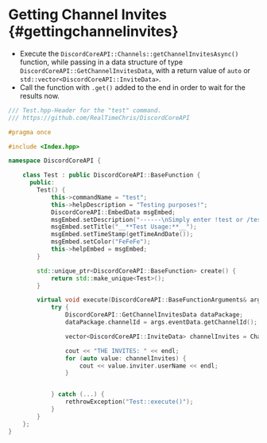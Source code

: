 Getting Channel Invites {#gettingchannelinvites}
============
- Execute the `DiscordCoreAPI::Channels::getChannelInvitesAsync()` function, while passing in a data structure of type `DiscordCoreAPI::GetChannelInvitesData`, with a return value of `auto` or `std::vector<DiscordCoreAPI::InviteData>`.
- Call the function with `.get()` added to the end in order to wait for the results now.

```cpp
/// Test.hpp-Header for the "test" command.
/// https://github.com/RealTimeChris/DiscordCoreAPI

#pragma once

#include <Index.hpp>

namespace DiscordCoreAPI {

	class Test : public DiscordCoreAPI::BaseFunction {
	  public:
		Test() {
			this->commandName = "test";
			this->helpDescription = "Testing purposes!";
			DiscordCoreAPI::EmbedData msgEmbed;
			msgEmbed.setDescription("------\nSimply enter !test or /test!\n------");
			msgEmbed.setTitle("__**Test Usage:**__");
			msgEmbed.setTimeStamp(getTimeAndDate());
			msgEmbed.setColor("FeFeFe");
			this->helpEmbed = msgEmbed;
		}

		std::unique_ptr<DiscordCoreAPI::BaseFunction> create() {
			return std::make_unique<Test>();
		}

		virtual void execute(DiscordCoreAPI::BaseFunctionArguments& args) {
			try {
				DiscordCoreAPI::GetChannelInvitesData dataPackage;
				dataPackage.channelId = args.eventData.getChannelId();

				vector<DiscordCoreAPI::InviteData> channelInvites = Channels::getChannelInvitesAsync(dataPackage).get();

				cout << "THE INVITES: " << endl;
				for (auto value: channelInvites) {
					cout << value.inviter.userName << endl;
				}


			} catch (...) {
				rethrowException("Test::execute()");
			}
		}
	};
}
```
